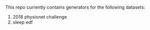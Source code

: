 This repo currently contains generators for the following datasets:
  1. 2018 physionet challenge
  2. sleep edf

